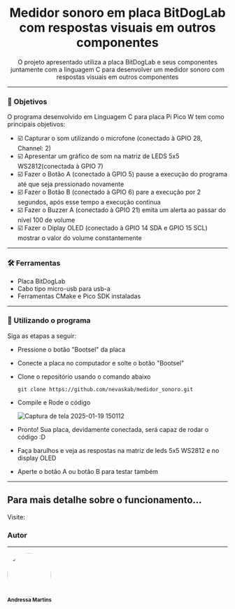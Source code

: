 <h1 align = "center">Medidor sonoro em placa BitDogLab com respostas visuais em outros componentes</h1>

<p align = "center">O projeto apresentado utiliza a placa BitDogLab e seus componentes juntamente com a linguagem C para desenvolver
  um medidor sonoro com respostas visuais em outros componentes</p>

---
<h3>🎯 Objetivos</h3>
<p>O programa desenvolvido em Linguagem C para placa Pi Pico W tem como principais objetivos:</p>

- ☑️ Capturar o som utilizando o microfone (conectado à GPIO 28, Channel: 2)
- ☑️ Apresentar um gráfico de som na matriz de LEDS 5x5 WS2812(conectada à GPIO 7)
- ☑️ Fazer o Botão A (conectado à GPIO 5) pause a execução do programa até que seja pressionado novamente
- ☑️ Fazer o Botão B (conectado à GPIO 6) pare a execução por 2 segundos, após esse tempo a execução continua
- ☑️ Fazer o Buzzer A (conectado à GPIO 21) emita um alerta ao passar do nível 100 de volume
- ☑️ Fazer o Diplay OLED (conectado à GPIO 14 SDA e GPIO 15 SCL) mostrar o valor do volume constantemente
  
---
<h3>🛠️ Ferramentas</h3>

  - Placa BitDogLab
  - Cabo tipo micro-usb para usb-a
  - Ferramentas CMake e Pico SDK instaladas
---

<h3>🚀 Utilizando o programa</h3>

Siga as etapas a seguir:
  - Pressione o botão "Bootsel" da placa
  - Conecte a placa no computador e solte o botão "Bootsel"
  - Clone o repositório usando o comando abaixo
    
    ```gitconfig
    git clone https://github.com/nevaskab/medidor_sonoro.git
    ```
  - Compile e Rode o código <br>

    ![Captura de tela 2025-01-19 150112](https://github.com/user-attachments/assets/62fbcc03-5653-4826-be75-316d8e6581bb)

  - Pronto! Sua placa, devidamente conectada, será capaz de rodar o código :D <br>

  - Faça barulhos e veja as respostas na matriz de leds 5x5 WS2812 e no display OLED
  - Aperte o botão A ou botão B para testar também
---

<h2>Para mais detalhe sobre o funcionamento...</h2>
Visite: 

### Autor
---
<a><img style="border-radius: 50%;" src="https://avatars.githubusercontent.com/u/133506658?s=400&u=add96d4ebb6071b0473386091845a1509b3de27b&v=4" width="100px;" alt=""/>
<br />
<sub><b>Andressa Martins</b></sub></a>
